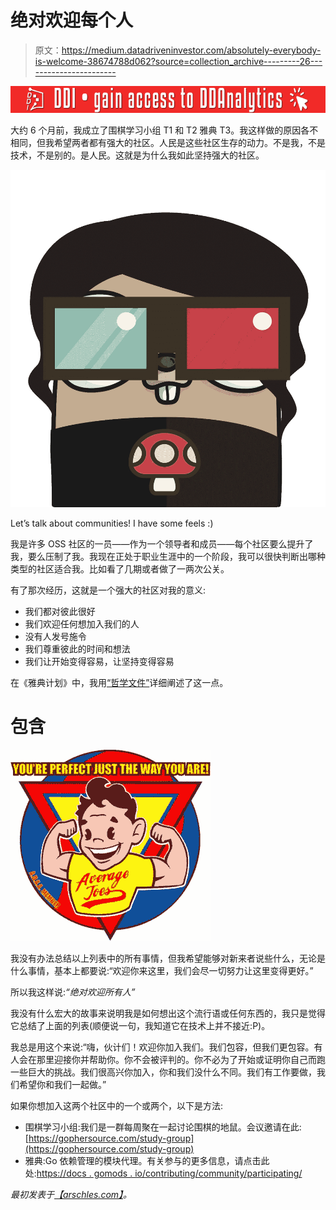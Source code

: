 # 绝对欢迎每个人

> 原文：<https://medium.datadriveninvestor.com/absolutely-everybody-is-welcome-38674788d062?source=collection_archive---------26----------------------->

[![](img/b83d9cffe425f169fa6fd50aef638a5c.png)](http://www.track.datadriveninvestor.com/181206BRed)

大约 6 个月前，我成立了围棋学习小组 T1 和 T2 雅典 T3。我这样做的原因各不相同，但我希望两者都有强大的社区。人民是这些社区生存的动力。不是我，不是技术，不是别的。是人民。这就是为什么我如此坚持强大的社区。

![](img/374020f7cf03c88478f77c7f93b7f901.png)

Let’s talk about communities! I have some feels :)

我是许多 OSS 社区的一员——作为一个领导者和成员——每个社区要么提升了我，要么压制了我。我现在正处于职业生涯中的一个阶段，我可以很快判断出哪种类型的社区适合我。比如看了几期或者做了一两次公关。

有了那次经历，这就是一个强大的社区对我的意义:

*   我们都对彼此很好
*   我们欢迎任何想加入我们的人
*   没有人发号施令
*   我们尊重彼此的时间和想法
*   我们让开始变得容易，让坚持变得容易

在《雅典计划》中，我用[“哲学文件”](https://github.com/gomods/athens/blob/master/PHILOSOPHY.md)详细阐述了这一点。

# 包含

![](img/1e1df5f769988f9411d29bf33c42a841.png)

我没有办法总结以上列表中的所有事情，但我希望能够对新来者说些什么，无论是什么事情，基本上都要说:“欢迎你来这里，我们会尽一切努力让这里变得更好。”

所以我这样说:*“绝对欢迎所有人”*

我没有什么宏大的故事来说明我是如何想出这个流行语或任何东西的，我只是觉得它总结了上面的列表(顺便说一句，我知道它在技术上并不接近:P)。

我总是用这个来说:“嗨，伙计们！欢迎你加入我们。我们包容，但我们更包容。有人会在那里迎接你并帮助你。你不会被评判的。你不必为了开始或证明你自己而跑一些巨大的挑战。我们很高兴你加入，你和我们没什么不同。我们有工作要做，我们希望你和我们一起做。”

如果你想加入这两个社区中的一个或两个，以下是方法:

*   围棋学习小组:我们是一群每周聚在一起讨论围棋的地鼠。会议邀请在此:[https://gophersource.com/study-group](https://gophersource.com/study-group)
*   雅典:Go 依赖管理的模块代理。有关参与的更多信息，请点击此处:[https://docs . gomods . io/contributing/community/participating/](https://docs.gomods.io/contributing/community/participating/)

*最初发表于*[*【arschles.com】*](https://arschles.com/blog/absolutely-everybody-is-welcome/)*。*